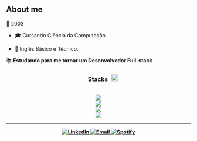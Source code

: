 <h2 align="left">About me</h2>

🐣 2003  
   - 🎓 Cursando Ciência da Computação  
  <!-- Técnico em Informática e Análise e Desenvolvimento de Sistemas.  
  - Pós-Graduação em Engenharia de Software. -->
   - 🦅 Inglês Básico e Técnico.

📚  <strong>Estudando para me tornar um Desenvolvedor Full-stack
<!--
  <img class="tech-icon" src="https://cdn.jsdelivr.net/gh/devicons/devicon/icons/typescript/typescript-original.svg" alt="TypeScript" width="40" height="40"/>
  <img class="tech-icon" src="https://cdn.jsdelivr.net/gh/devicons/devicon/icons/nextjs/nextjs-original.svg" alt="Next.js" width="40" height="40"/>
-->

<!-- Minhas Stacks -->
<!-- Titulo -->
<h3 align="center">
 <img src="./assets/icons/stack-white.svg" width=17>
 Stacks 
 <img src="./assets/icons/stack-black.svg" width=20>
</h3>

<br/>

<div align="center">
    <img src="https://skillicons.dev/icons?i=html,css,js,py,java" /><br>
    <img src="https://skillicons.dev/icons?i=nodejs,express,vite,react,vue" /><br>
    <img src="https://skillicons.dev/icons?i=mysql,supabase,angular,git" /><br>
    <img src="https://skillicons.dev/icons?i=figma,notion" /><br>
</div>

---

<p align="center">
  <a href="https://www.linkedin.com/in/seu-usuario">
    <img src="https://img.shields.io/badge/-LinkedIn-0A66C2?style=flat-square&logo=linkedin&logoColor=white" alt="LinkedIn"/>
  </a>
  <a href="mailto:seuemail@exemplo.com">
    <img src="https://img.shields.io/badge/-Email-D14836?style=flat-square&logo=gmail&logoColor=white" alt="Email"/>
  </a>
  <a href="https://open.spotify.com/user/seu-usuario">
    <img src="https://img.shields.io/badge/-Spotify-1ED760?style=flat-square&logo=spotify&logoColor=white" alt="Spotify"/>
  </a>
</p>




